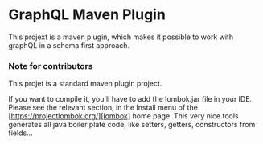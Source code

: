# GraphQL Maven Plugin

This projext is a maven plugin, which makes it possible to work with graphQL in a schema first approach.

### Note for contributors

This projet is a standard maven plugin project. 

If you want to compile it, you'll have to add the lombok.jar file in your IDE. Please see the relevant section, in the Install menu of the [https://projectlombok.org/][lombok] home page. This very nice tools generates all java boiler plate code, like setters, getters, constructors from fields...


[lombok]: https://projectlombok.org/